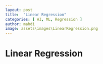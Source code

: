 ```yaml
---
layout: post
title:  "Linear Regression"
categories: [ AI, ML, Regression ]
author: mahdi
image: assets\images\LinearRegression.png
---
```


# Linear Regression